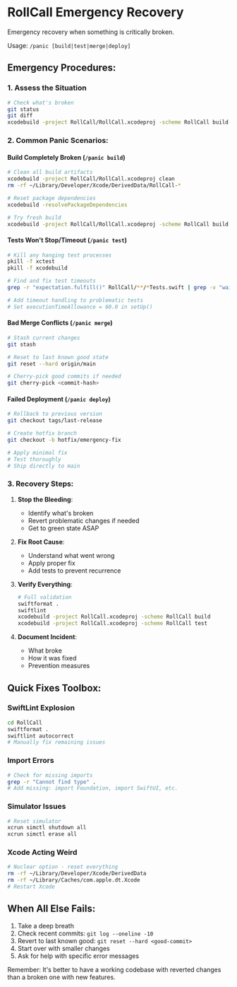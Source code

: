 # RollCall Emergency Recovery

Emergency recovery when something is critically broken.

Usage: `/panic [build|test|merge|deploy]`

## Emergency Procedures:

### 1. Assess the Situation
```bash
# Check what's broken
git status
git diff
xcodebuild -project RollCall/RollCall.xcodeproj -scheme RollCall build 2>&1 | head -50
```

### 2. Common Panic Scenarios:

#### Build Completely Broken (`/panic build`)
```bash
# Clean all build artifacts
xcodebuild -project RollCall/RollCall.xcodeproj clean
rm -rf ~/Library/Developer/Xcode/DerivedData/RollCall-*

# Reset package dependencies
xcodebuild -resolvePackageDependencies

# Try fresh build
xcodebuild -project RollCall/RollCall.xcodeproj -scheme RollCall build
```

#### Tests Won't Stop/Timeout (`/panic test`)
```bash
# Kill any hanging test processes
pkill -f xctest
pkill -f xcodebuild

# Find and fix test timeouts
grep -r "expectation.fulfill()" RollCall/**/*Tests.swift | grep -v "waitForExpectations"

# Add timeout handling to problematic tests
# Set executionTimeAllowance = 60.0 in setUp()
```

#### Bad Merge Conflicts (`/panic merge`)
```bash
# Stash current changes
git stash

# Reset to last known good state
git reset --hard origin/main

# Cherry-pick good commits if needed
git cherry-pick <commit-hash>
```

#### Failed Deployment (`/panic deploy`)
```bash
# Rollback to previous version
git checkout tags/last-release

# Create hotfix branch
git checkout -b hotfix/emergency-fix

# Apply minimal fix
# Test thoroughly
# Ship directly to main
```

### 3. Recovery Steps:

1. **Stop the Bleeding**:
   - Identify what's broken
   - Revert problematic changes if needed
   - Get to green state ASAP

2. **Fix Root Cause**:
   - Understand what went wrong
   - Apply proper fix
   - Add tests to prevent recurrence

3. **Verify Everything**:
   ```bash
   # Full validation
   swiftformat .
   swiftlint
   xcodebuild -project RollCall.xcodeproj -scheme RollCall build
   xcodebuild -project RollCall.xcodeproj -scheme RollCall test
   ```

4. **Document Incident**:
   - What broke
   - How it was fixed
   - Prevention measures

## Quick Fixes Toolbox:

### SwiftLint Explosion
```bash
cd RollCall
swiftformat .
swiftlint autocorrect
# Manually fix remaining issues
```

### Import Errors
```bash
# Check for missing imports
grep -r "Cannot find type" .
# Add missing: import Foundation, import SwiftUI, etc.
```

### Simulator Issues
```bash
# Reset simulator
xcrun simctl shutdown all
xcrun simctl erase all
```

### Xcode Acting Weird
```bash
# Nuclear option - reset everything
rm -rf ~/Library/Developer/Xcode/DerivedData
rm -rf ~/Library/Caches/com.apple.dt.Xcode
# Restart Xcode
```

## When All Else Fails:
1. Take a deep breath
2. Check recent commits: `git log --oneline -10`
3. Revert to last known good: `git reset --hard <good-commit>`
4. Start over with smaller changes
5. Ask for help with specific error messages

Remember: It's better to have a working codebase with reverted changes than a broken one with new features.